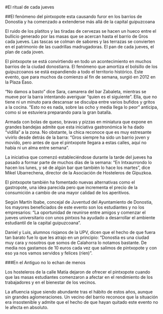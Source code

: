 #El ritual de cada jueves

##El fenómeno del pintxopote esta causando furor en los barrios de Donostia y ha comenzado a extenderse más allá de la capital guipuzcoana

El ruido de los platitos y las tiradas de cervezas se hacen un hueco entre el bullicio generado por las masas que se acercan hasta el barrio de Gros cada jueves. Las tascas se colman de sabores y las terrazas se convierten en el patrimonio de las cuadrillas madrugadoras. El pan de cada jueves, el plan de cada joven. 

El pintxopote se está convirtiendo en todo un acontecimiento en muchos barrios de la ciudad donostiarra. El fenómeno que amortiza el bolsillo de los guipuzcoanos se está expandiendo a todo el territorio histórico. Este evento, que para muchos da comienzo al fin de semana, surgió en 2012 en la Plaza Easo.  

“No damos a basto” dice Sara, camarera del bar Zabaleta, mientras se mueve por la barra intentando averiguar “quien es el siguiente”. Ella, que no tiene ni un minuto para descansar se disculpa entre varios bufidos y gritos a la cocina. “Esto no es nada, sobre las ocho y media llega lo peor” anticipa, como si se estuviera preparando para la gran batalla. 

Armada con bolas de queso, bravas y pizzas en miniatura que expone en grandes bandejas admite que esta iniciativa gastronómica le ha dado “vidilla” a la zona. No obstante, la chica reconoce que es muy estresante vivirlo desde detrás de la barra: “Gros siempre ha sido un barrio joven y movido, pero antes de que el pintxopote llegara a estas calles, aquí no había ni un alma entre semana”. 

La iniciativa que comenzó estableciéndose durante la tarde del jueves ha pasado a formar parte de muchos días de la semana: “En Intxaurrondo lo hacen los lunes, y sé de algún bar que también lo hace los martes”, dice Mikel Ubarrechena, director de la Asociación de Hosteleros de Gipuzkoa. 

El pintxopote también ha fomentado nuevas alternativas como el gastropote, una idea parecida pero que incrementa el precio de la consumición a cambio de una mayor calidad de los aperitivos. 

Según Martín Ibabe, concejal de Juventud del Ayuntamiento de Donostia, los mayores beneficiados de este evento son los estudiantes y no los empresarios: “La oportunidad de reunirse entre amigos y comenzar el jueves universitario con unos pintxos ha ayudado a desarrollar el ambiente estudiantil de la capital guipuzcoana”. 

Daniel y Luis, alumnos riojanos de la UPV, dicen que el hecho de que fuera tan barato fue lo que les atrajo en un principio: “Donostia es una ciudad muy cara y nosotros que somos de Calahorra lo notamos bastante. De media nos gastamos de 10 euros cada vez que salimos de pintxopote y con eso ya nos vamos servidos y felices (ríen)”. 


###En el Antiguo no lo echan de menos 

Los hosteleros de la calle Matía dejaron de ofrecer el pintxopote cuando que las masas estudiantes comenzaron a afectar en el rendimiento de los trabajadores y en el bienestar de los vecinos.

La afluencia sigue siendo abundante tras el hábito de estos años, aunque sin grandes aglomeraciones.  Un vecino del barrio reconoce que la situación era insostenible y admite que el hecho de que hayan quitado este evento no le afecta en absoluto.


